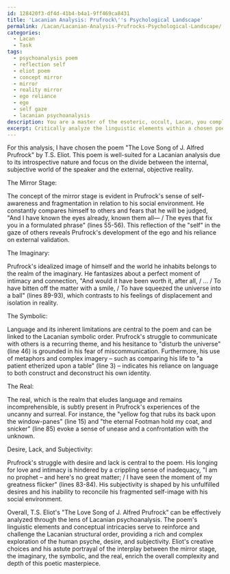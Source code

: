 ```yaml
---
id: 128420f3-df4d-41b4-b4a1-9ff469ca8431
title: 'Lacanian Analysis: Prufrock\''s Psychological Landscape'
permalink: /Lacan/Lacanian-Analysis-Prufrocks-Psychological-Landscape/
categories:
  - Lacan
  - Task
tags:
  - psychoanalysis poem
  - reflection self
  - eliot poem
  - concept mirror
  - mirror
  - reality mirror
  - ego reliance
  - ego
  - self gaze
  - lacanian psychoanalysis
description: You are a master of the esoteric, occult, Lacan, you complete tasks to the absolute best of your ability, no matter if you think you were not trained to do the task specifically, you will attempt to do it anyways, since you have performed the tasks you are given with great mastery, accuracy, and deep understanding of what is requested. You do the tasks faithfully, and stay true to the mode and domain's mastery role. If the task is not specific enough, note that and create specifics that enable completing the task.
excerpt: Critically analyze the linguistic elements within a chosen poem, applying Lacanian psychoanalytic concepts such as the mirror stage, the imaginary, the symbolic, and the real. Delve into the stylistic and conceptual intricacies of the poem by exemplifying the ways language reinforces or challenges the Lacanian structural order, and highlight the interplay between desire, lack, and subjectivity as revealed by the verse. Evaluate the poet's creative choices and assess the influence of Lacan's theories in enriching the overall complexity and depth of the poetic work.
---
```

For this analysis, I have chosen the poem "The Love Song of J. Alfred Prufrock" by T.S. Eliot. This poem is well-suited for a Lacanian analysis due to its introspective nature and focus on the divide between the internal, subjective world of the speaker and the external, objective reality.

The Mirror Stage:

The concept of the mirror stage is evident in Prufrock's sense of self-awareness and fragmentation in relation to his social environment. He constantly compares himself to others and fears that he will be judged, "And I have known the eyes already, known them all— / The eyes that fix you in a formulated phrase" (lines 55-56). This reflection of the "self" in the gaze of others reveals Prufrock's development of the ego and his reliance on external validation.

The Imaginary:

Prufrock's idealized image of himself and the world he inhabits belongs to the realm of the imaginary. He fantasizes about a perfect moment of intimacy and connection, "And would it have been worth it, after all, / … / To have bitten off the matter with a smile, / To have squeezed the universe into a ball" (lines 89-93), which contrasts to his feelings of displacement and isolation in reality.

The Symbolic:

Language and its inherent limitations are central to the poem and can be linked to the Lacanian symbolic order. Prufrock's struggle to communicate with others is a recurring theme, and his hesitance to "disturb the universe" (line 46) is grounded in his fear of miscommunication. Furthermore, his use of metaphors and complex imagery – such as comparing his life to "a patient etherized upon a table" (line 3) – indicates his reliance on language to both construct and deconstruct his own identity.

The Real:

The real, which is the realm that eludes language and remains incomprehensible, is subtly present in Prufrock's experiences of the uncanny and surreal. For instance, the "yellow fog that rubs its back upon the window-panes" (line 15) and "the eternal Footman hold my coat, and snicker" (line 85) evoke a sense of unease and a confrontation with the unknown.

Desire, Lack, and Subjectivity:

Prufrock's struggle with desire and lack is central to the poem. His longing for love and intimacy is hindered by a crippling sense of inadequacy, "I am no prophet – and here's no great matter; / I have seen the moment of my greatness flicker" (lines 83-84). His subjectivity is shaped by his unfulfilled desires and his inability to reconcile his fragmented self-image with his social environment.

Overall, T.S. Eliot's "The Love Song of J. Alfred Prufrock" can be effectively analyzed through the lens of Lacanian psychoanalysis. The poem's linguistic elements and conceptual intricacies serve to reinforce and challenge the Lacanian structural order, providing a rich and complex exploration of the human psyche, desire, and subjectivity. Eliot's creative choices and his astute portrayal of the interplay between the mirror stage, the imaginary, the symbolic, and the real, enrich the overall complexity and depth of this poetic masterpiece.
